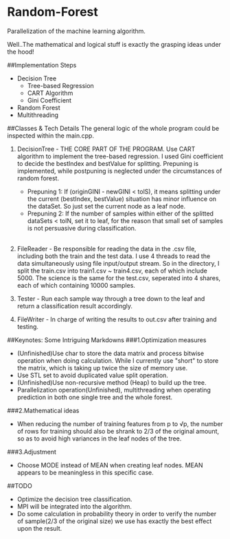 Random-Forest
=============

Parallelization of the machine learning algorithm.

Well..The mathematical and logical stuff is exactly the grasping ideas under the hood!

##Implementation Steps
* Decision Tree
	* Tree-based Regression
	* CART Algorithm
	* Gini Coefficient 
* Random Forest
* Multithreading

##Classes & Tech Details
The general logic of the whole program could be inspected within the main.cpp. 

1. DecisionTree - THE CORE PART OF THE PROGRAM. Use CART algorithm to implement the tree-based regression. I used Gini coefficient to decide the bestIndex and bestValue for splitting. Prepuning is implemented, while postpuning is neglected under the circumstances of random forest. 
	* Prepuning 1: If (originGINI - newGINI < tolS), it means splitting under the current (bestIndex, bestValue) situation has minor influence on the dataSet. So just set the current node as a leaf node.
	* Prepuning 2: If the number of samples within either of the splitted dataSets < tolN, set it to leaf, for the reason that small set of samples is not persuasive during classification.</br></br>	
						  			
2. FileReader - Be responsible for reading the data in the .csv file, including both the train and the test data. I use 4 threads to read the data simultaneously using file input/output stream. So in the directory, I split the train.csv into train1.csv ~ train4.csv, each of which include 5000. The science is the same for the test.csv, seperated into 4 shares, each of which containing 10000 samples.

3. Tester - Run each sample way through a tree down to the leaf and return a classification result accordingly.

4. FileWriter - In charge of writing the results to out.csv after training and testing. 


##Keynotes: Some Intriguing Markdowns
###1.Optimization measures
* (Unfinished)Use char to store the data matrix and process bitwise operation when doing calculation. While I currently use "short" to store the matrix, which is taking up twice the size of memory use.
* Use STL set to avoid duplicated value split operation.
* (Unfinished)Use non-recursive method (Heap) to build up the tree.
* Parallelization operation(Unfinished), multithreading when operating prediction in both one single tree and the whole forest.

###2.Mathematical ideas
* When reducing the number of training features from p to √p, the number of rows for training should also be shrank to 2/3 of the original amount, so as to avoid high variances in the leaf nodes of the tree.

###3.Adjustment
* Choose MODE instead of MEAN when creating leaf nodes. MEAN appears to be meaningless in this specific case. 

##TODO
* Optimize the decision tree classification.
* MPI will be integrated into the algorithm. 
* Do some calculation in probability theory in order to verify the number of sample(2/3 of the original size) we use has exactly the best effect upon the result. 